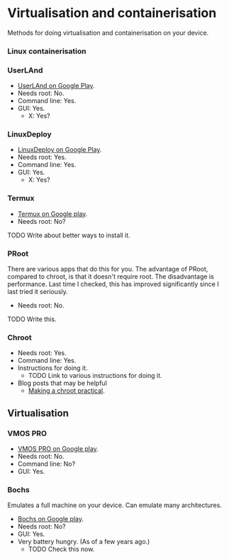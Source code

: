 # Virtualisation and containerisation

Methods for doing virtualisation and containerisation on your device.

### Linux containerisation

### UserLAnd

* [UserLAnd on Google Play](https://play.google.com/store/apps/details?id=tech.ula&hl=en&gl=US).
* Needs root: No.
* Command line: Yes.
* GUI: Yes.
    * X: Yes?

### LinuxDeploy

* [LinuxDeploy on Google Play](https://play.google.com/store/apps/details?id=ru.meefik.linuxdeploy&hl=en&gl=US).
* Needs root: Yes.
* Command line: Yes.
* GUI: Yes.
    * X: Yes?

### Termux

* [Termux on Google play](https://play.google.com/store/apps/details?id=com.termux&hl=en&gl=US).
* Needs root: No?

TODO Write about better ways to install it.

### PRoot

There are various apps that do this for you. The advantage of PRoot, compared to chroot, is that it doesn't require root. The disadvantage is performance. Last time I checked, this has improved significantly since I last tried it seriously.

* Needs root: No.

TODO Write this.

### Chroot

* Needs root: Yes.
* Command line: Yes.
* Instructions for doing it.
    * TODO Link to various instructions for doing it.
* Blog posts that may be helpful
    * [Making a chroot practical](http://www.funnyhacks.com/chroot/).

## Virtualisation

### VMOS PRO

* [VMOS PRO on Google play](https://play.google.com/store/apps/details?id=com.vmos.ggp).
* Needs root: No.
* Command line: No?
* GUI: Yes.

### Bochs

Emulates a full machine on your device. Can emulate many architectures.

* [Bochs on Google play](https://play.google.com/store/apps/details?id=net.sourceforge.bochs&hl=en&gl=US).
* Needs root: No?
* GUI: Yes.
* Very battery hungry. (As of a few years ago.)
    * TODO Check this now.
